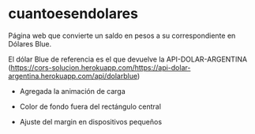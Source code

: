# cuantoesendolares

Página web que convierte un saldo en pesos a su correspondiente en Dólares Blue. 

El dólar Blue de referencia es el que devuelve la API-DOLAR-ARGENTINA (https://cors-solucion.herokuapp.com/https://api-dolar-argentina.herokuapp.com/api/dolarblue)

- Agregada la animación de carga

- Color de fondo fuera del rectángulo central

- Ajuste del margin en dispositivos pequeños